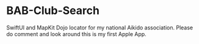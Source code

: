 # BAB-Club-Search

SwiftUI and MapKit Dojo locator for my national Aikido association. Please do comment and look around this is my first Apple App.
